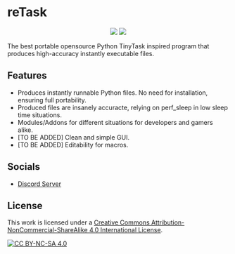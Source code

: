 # reTask
<p align="center">
    <img src="https://img.shields.io/github/v/release/Cyclate/reTask?include_prereleases&display_name=tag&label=latest%20release">
    <img src="https://img.shields.io/github/downloads/Cyclate/reTask/total">
</p>

The best portable opensource Python TinyTask inspired program that produces high-accuracy instantly executable files.

## Features
- Produces instantly runnable Python files. No need for installation, ensuring full portability.
- Produced files are insanely accuracte, relying on perf_sleep in low sleep time situations.
- Modules/Addons for different situations for developers and gamers alike.
- [TO BE ADDED] Clean and simple GUI.
- [TO BE ADDED] Editability for macros.

## Socials
- [Discord Server](https://discord.gg/3MNnNBMsgj-blue)

## License
This work is licensed under a
[Creative Commons Attribution-NonCommercial-ShareAlike 4.0 International License][cc-by-nc-sa].

[![CC BY-NC-SA 4.0][cc-by-nc-sa-image]][cc-by-nc-sa]

[cc-by-nc-sa]: http://creativecommons.org/licenses/by-nc-sa/4.0/
[cc-by-nc-sa-image]: https://licensebuttons.net/l/by-nc-sa/4.0/88x31.png
